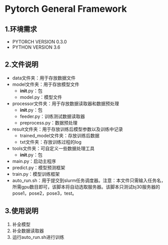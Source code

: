 # Pytorch General Framework

## 1.环境需求
* PYTORCH VERSION 0.3.0
* PYTHON VERSION 3.6

## 2.文件说明
* data文件夹：用于存放数据文件
* model文件夹：用于存放模型文件
   * __init__.py：包
   * model.py：模型文件
* processor文件夹：用于存放数据读取器和数据预处理
   * __init__.py：包
   * feeder.py：训练测试数据读取器
   * preprocess.py：数据预处理
* result文件夹：用于存放训练后模型参数以及训练中记录
   * trained_model文件夹：存放训练后数据
   * txt文件夹：存放训练过程的log
* tools文件夹：可自定义一些数据处理工具
   * __init__.py：包
* main.py：启动主程序
* predict.py：模型预测框架
* train.py：模型训练框架
* auto_run.sh：用于提交到slurm任务调度器。注意：本文件只需输入任务名，所需gpu数目即可，该脚本将自动选取服务器。该脚本只测试bj30服务器的pose1，pose2，pose3，test。

## 3.使用说明
1. 补全模型
2. 补全数据读取器
3. 运行auto_run.sh进行训练
